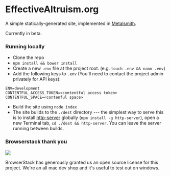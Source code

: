 # EffectiveAltruism.org

A simple statically-generated site, implemented in [Metalsmith](http://www.metalsmith.io/).

Currently in beta.


### Running locally

- Clone the repo
- `npm install && bower install`
- Create a new `.env` file at the project root. (e.g. `touch .env && nano .env`)
- Add the following keys to `.env` (You'll need to contact the project admin privately for API keys):
```
ENV=development
CONTENTFUL_ACCESS_TOKEN=<contentful access token>
CONTENTFUL_SPACE=<contenful space>
```
- Build the site using `node index`
- The site builds to the `./dest` directory --- the simplest way to serve this is to install [http-server](https://www.npmjs.com/package/http-server) globally (`npm install -g http-server`), open a new Terminal tab, `cd ./dest && http-server`. You can leave the server running between builds.

### Browserstack thank you

![](https://live.browserstack.com/images/opensource/browserstack-logo.svg)

BrowserStack has generously granted us an open source license for this project. We're an all mac dev shop and it's useful to test out on windows.
